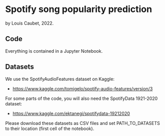 # Spotify song popularity prediction

by Louis Caubet, 2022.

## Code

Everything is contained in a Jupyter Notebook. 


## Datasets

We use the SpotifyAudioFeatures dataset on Kaggle: 
* https://www.kaggle.com/tomigelo/spotify-audio-features/version/3

For some parts of the code, you will also need the SpotifyData 1921-2020 dataset: 
* https://www.kaggle.com/ektanegi/spotifydata-19212020

Please download these datasets as CSV files and set PATH_TO_DATASETS to their location (first cell of the notebook). 
